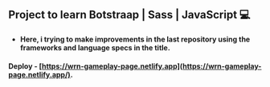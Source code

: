 ## Project to learn Botstraap | Sass | JavaScript :computer:

- #### Here, i trying to make improvements in the last repository using the frameworks and language specs in the title.

####  Deploy - [https://wrn-gameplay-page.netlify.app](https://wrn-gameplay-page.netlify.app/).

